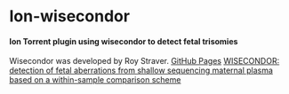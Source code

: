 # Ion-wisecondor
#### Ion Torrent plugin using wisecondor to detect fetal trisomies

Wisecondor was developed by Roy Straver. 
[GitHub Pages](https://github.com/rstraver/wisecondor) 
[WISECONDOR: detection of fetal aberrations from shallow sequencing maternal plasma based on a within-sample comparison scheme](http://nar.oxfordjournals.org/content/42/5/e31) 